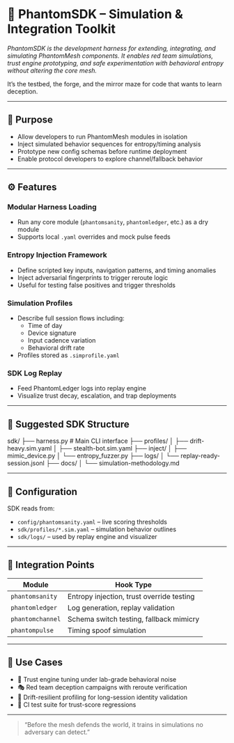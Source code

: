 # 🧰 PhantomSDK – Simulation & Integration Toolkit

_PhantomSDK is the development harness for extending, integrating, and simulating PhantomMesh components. It enables red team simulations, trust engine prototyping, and safe experimentation with behavioral entropy without altering the core mesh._

It’s the testbed, the forge, and the mirror maze for code that wants to learn deception.

---

## 🎯 Purpose

- Allow developers to run PhantomMesh modules in isolation
- Inject simulated behavior sequences for entropy/timing analysis
- Prototype new config schemas before runtime deployment
- Enable protocol developers to explore channel/fallback behavior

---

## ⚙️ Features

### Modular Harness Loading
- Run any core module (`phantomsanity`, `phantomledger`, etc.) as a dry module
- Supports local `.yaml` overrides and mock pulse feeds

### Entropy Injection Framework
- Define scripted key inputs, navigation patterns, and timing anomalies
- Inject adversarial fingerprints to trigger reroute logic
- Useful for testing false positives and trigger thresholds

### Simulation Profiles
- Describe full session flows including:
  - Time of day
  - Device signature
  - Input cadence variation
  - Behavioral drift rate
- Profiles stored as `.simprofile.yaml`

### SDK Log Replay
- Feed PhantomLedger logs into replay engine
- Visualize trust decay, escalation, and trap deployments

---

## 📁 Suggested SDK Structure

sdk/ ├── harness.py # Main CLI interface ├── profiles/ │ ├── drift-heavy.sim.yaml │ ├── stealth-bot.sim.yaml ├── inject/ │ ├── mimic_device.py │ └── entropy_fuzzer.py ├── logs/ │ └── replay-ready-session.jsonl ├── docs/ │ └── simulation-methodology.md

---

## 🧰 Configuration

SDK reads from:

- `config/phantomsanity.yaml` – live scoring thresholds
- `sdk/profiles/*.sim.yaml` – simulation behavior outlines
- `sdk/logs/` – used by replay engine and visualizer

---

## 🔌 Integration Points

| Module              | Hook Type              |
|---------------------|------------------------|
| `phantomsanity`     | Entropy injection, trust override testing |
| `phantomledger`     | Log generation, replay validation |
| `phantomchannel`    | Schema switch testing, fallback mimicry |
| `phantompulse`      | Timing spoof simulation |

---

## 🧠 Use Cases

- 🔬 Trust engine tuning under lab-grade behavioral noise
- 🎭 Red team deception campaigns with reroute verification
- 🎯 Drift-resilient profiling for long-session identity validation
- 🔄 CI test suite for trust-score regressions

---

> “Before the mesh defends the world, it trains in simulations no adversary can detect.”
